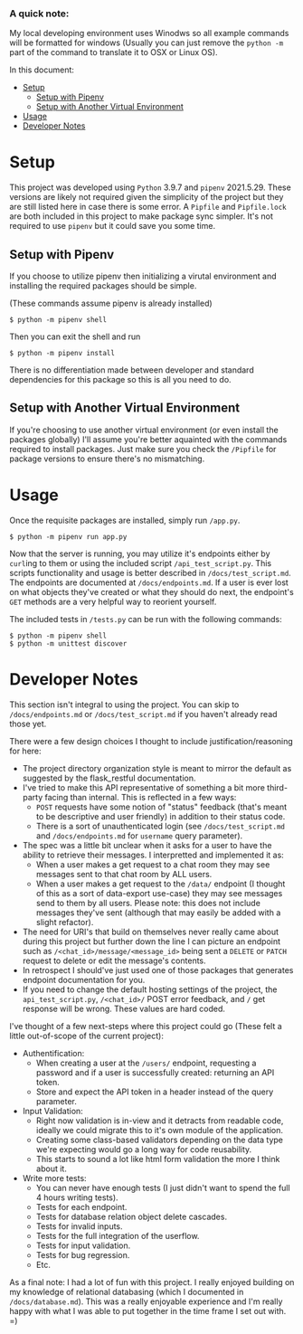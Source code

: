 ### A quick note:
My local developing environment uses Winodws so all example commands will be formatted for windows (Usually you can just remove the `python -m` part of the command to translate it to OSX or Linux OS).

In this document:
- [Setup](#setup)
    - [Setup with Pipenv](#setup-with-pipenv)
    - [Setup with Another Virtual Environment](#setup-with-another-virtual-environment)
- [Usage](#usage)
- [Developer Notes](#developer-notes)

# Setup

This project was developed using `Python` 3.9.7 and `pipenv` 2021.5.29. These versions are likely not required given the simplicity of the project but they are still listed here in case there is some error. A `Pipfile` and `Pipfile.lock` are both included in this project to make package sync simpler. It's not required to use `pipenv` but it could save you some time.

## Setup with Pipenv

If you choose to utilize pipenv then initializing a virutal environment and installing the required packages should be simple. 

(These commands assume pipenv is already installed)
```
$ python -m pipenv shell
```
Then you can exit the shell and run
```
$ python -m pipenv install
```

There is no differentiation made between developer and standard dependencies for this package so this is all you need to do.

## Setup with Another Virtual Environment

If you're choosing to use another virtual environment (or even install the packages globally) I'll assume you're better aquainted with the commands required to install packages. Just make sure you check the `/Pipfile` for package versions to ensure there's no mismatching.

# Usage

Once the requisite packages are installed, simply run `/app.py`. 

```
$ python -m pipenv run app.py
```

Now that the server is running, you may utilize it's endpoints either by `curl`ing to them or using the included script `/api_test_script.py`. This scripts functionality and usage is better described in `/docs/test_script.md`. The endpoints are documented at `/docs/endpoints.md`.
If a user is ever lost on what objects they've created or what they should do next, the endpoint's `GET` methods are a very helpful way to reorient yourself.

The included tests in `/tests.py` can be run with the following commands:
```
$ python -m pipenv shell
$ python -m unittest discover
```

# Developer Notes
This section isn't integral to using the project. You can skip to `/docs/endpoints.md` or `/docs/test_script.md` if you haven't already read those yet.

There were a few design choices I thought to include justification/reasoning for here:
- The project directory organization style is meant to mirror the default as suggested by the flask_restful documentation.
- I've tried to make this API representative of something a bit more third-party facing than internal. This is reflected in a few ways:
    - `POST` requests have some notion of "status" feedback (that's meant to be descriptive and user friendly) in addition to their status code.
    - There is a sort of unauthenticated login (see `/docs/test_script.md` and `/docs/endpoints.md` for `username` query parameter).
- The spec was a little bit unclear when it asks for a user to have the ability to retrieve their messages. I interpretted and implemented it as:
    - When a user makes a get request to a chat room they may see messages sent to that chat room by ALL users.
    - When a user makes a get request to the `/data/` endpoint (I thought of this as a sort of data-export use-case) they may see messages send to them by all users. Please note: this does not include messages they've sent (although that may easily be added with a slight refactor).
- The need for URI's that build on themselves never really came about during this project but further down the line I can picture an endpoint such as `/<chat_id>/message/<message_id>` being sent a `DELETE` or `PATCH` request to delete or edit the message's contents.
- In retrospect I should've just used one of those packages that generates endpoint documentation for you.
- If you need to change the default hosting settings of the project, the `api_test_script.py`, `/<chat_id>/` POST error feedback, and `/` get response will be wrong. These values are hard coded.

I've thought of a few next-steps where this project could go (These felt a little out-of-scope of the current project):
- Authentification:
    - When creating a user at the `/users/` endpoint, requesting a password and if a user is successfully created: returning an API token.
    - Store and expect the API token in a header instead of the query parameter.
- Input Validation:
    - Right now validation is in-view and it detracts from readable code, ideally we could migrate this to it's own module of the application.
    - Creating some class-based validators depending on the data type we're expecting would go a long way for code reusability.
    - This starts to sound a lot like html form validation the more I think about it.
- Write more tests:
    - You can never have enough tests (I just didn't want to spend the full 4 hours writing tests).
    - Tests for each endpoint.
    - Tests for database relation object delete cascades.
    - Tests for invalid inputs.
    - Tests for the full integration of the userflow.
    - Tests for input validation.
    - Tests for bug regression.
    - Etc.

As a final note: I had a lot of fun with this project. I really enjoyed building on my knowledge of relational databasing (which I documented in `/docs/database.md`). This was a really enjoyable experience and I'm really happy with what I was able to put together in the time frame I set out with.
=)